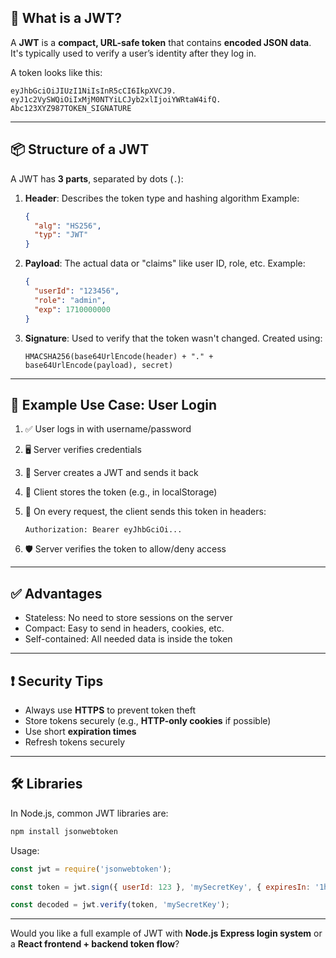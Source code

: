 ## 🔐 What is a JWT?

A **JWT** is a **compact, URL-safe token** that contains **encoded JSON data**. It's typically used to verify a user’s identity after they log in.

A token looks like this:

```
eyJhbGciOiJIUzI1NiIsInR5cCI6IkpXVCJ9.
eyJ1c2VySWQiOiIxMjM0NTYiLCJyb2xlIjoiYWRtaW4ifQ.
Abc123XYZ987TOKEN_SIGNATURE
```

---

## 📦 Structure of a JWT

A JWT has **3 parts**, separated by dots (`.`):

1. **Header**:
   Describes the token type and hashing algorithm
   Example:

   ```json
   {
     "alg": "HS256",
     "typ": "JWT"
   }
   ```

2. **Payload**:
   The actual data or "claims" like user ID, role, etc.
   Example:

   ```json
   {
     "userId": "123456",
     "role": "admin",
     "exp": 1710000000
   }
   ```

3. **Signature**:
   Used to verify that the token wasn't changed.
   Created using:

   ```
   HMACSHA256(base64UrlEncode(header) + "." + base64UrlEncode(payload), secret)
   ```

---

## 🔐 Example Use Case: User Login

1. ✅ User logs in with username/password

2. 🖥️ Server verifies credentials

3. 🔏 Server creates a JWT and sends it back

4. 📲 Client stores the token (e.g., in localStorage)

5. 🔄 On every request, the client sends this token in headers:

   ```http
   Authorization: Bearer eyJhbGciOi...
   ```

6. 🛡️ Server verifies the token to allow/deny access

---

## ✅ Advantages

* Stateless: No need to store sessions on the server
* Compact: Easy to send in headers, cookies, etc.
* Self-contained: All needed data is inside the token

---

## ❗ Security Tips

* Always use **HTTPS** to prevent token theft
* Store tokens securely (e.g., **HTTP-only cookies** if possible)
* Use short **expiration times**
* Refresh tokens securely

---

## 🛠️ Libraries

In Node.js, common JWT libraries are:

```bash
npm install jsonwebtoken
```

Usage:

```js
const jwt = require('jsonwebtoken');

const token = jwt.sign({ userId: 123 }, 'mySecretKey', { expiresIn: '1h' });

const decoded = jwt.verify(token, 'mySecretKey');
```

---

Would you like a full example of JWT with **Node.js Express login system** or a **React frontend + backend token flow**?
